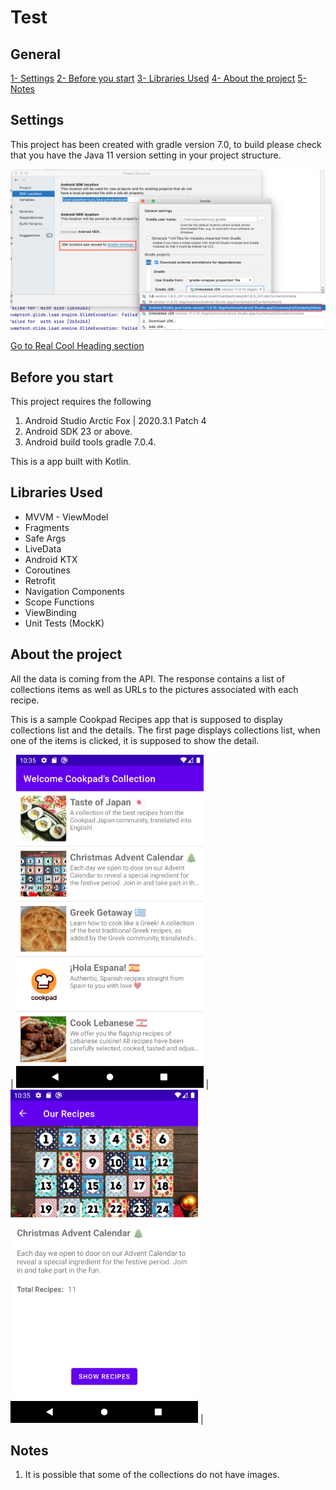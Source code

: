 # Test

## General

[1- Settings](#settings)
[2- Before you start](#before-you-start)
[3- Libraries Used](#libraries-used)
[4- About the project](#about-the-project)
[5- Notes](#notes)

## Settings

This project has been created with gradle version 7.0, to build please check that you have the Java 11 version setting in your project structure.

![](screenshots/settings.png)

[Go to Real Cool Heading section](#notes)

## Before you start
This project requires the following

1. Android Studio Arctic Fox | 2020.3.1 Patch 4
2. Android SDK 23 or above.
3. Android build tools gradle 7.0.4.

This is a app built with Kotlin.

## Libraries Used
- MVVM - ViewModel
- Fragments
- Safe Args
- LiveData
- Android KTX
- Coroutines
- Retrofit
- Navigation Components
- Scope Functions
- ViewBinding
- Unit Tests (MockK)

## About the project
All the data is coming from the API.
The response contains a list of collections items as well as URLs to the pictures associated with each recipe.

This is a sample Cookpad Recipes app that is supposed to display collections list and the details.
The first page displays collections list, when one of the items is clicked, it is supposed to show the detail.

| ![](screenshots/picture_1.png) | ![](screenshots/picture_2.png) |

## Notes
1. It is possible that some of the collections do not have images.



